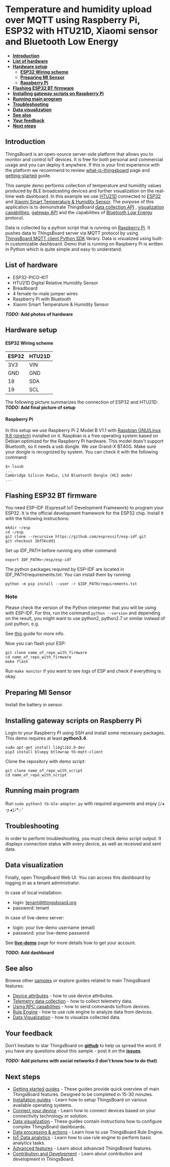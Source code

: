# Temperature and humidity upload over MQTT using Raspberry Pi, ESP32 with HTU21D, Xiaomi sensor and Bluetooth Low Energy

* [**Introduction**](#introduction)
* [**List of hardware**](#list-of-hardware)
* [**Hardware setup**](#hardware-setup)
	* [**ESP32 Wiring scheme**](#esp32-wiring-scheme)
	* [**Preparing MI Sensor**](#preparing-mi-sensor)
	* [**Raspberry Pi**](#raspberry-pi)
* [**Flashing ESP32 BT firmware**](#flashing-esp32-bt-firmware)
* [**Installing gateway scripts on Raspberry Pi**](#installing-gateway-scripts-on-raspberry-pi)
* [**Running main program**](#running-main-program)
* [**Troubleshooting**](#troubleshooting)
* [**Data visualization**](#data-visualization)
* [**See also**](#see-also)
* [**Your feedback**](#your-feedback)
* [**Next steps**](#next-steps)

## Introduction
ThingsBoard is an open-source server-side platform that allows you to monitor and control IoT devices. It is free for both personal and commercial usage and you can deploy it anywhere. If this is your first experience with the platform we recommend to review [what-is-thingsboard](https://thingsboard.io/docs/getting-started-guides/what-is-thingsboard/) page and [getting-started](https://thingsboard.io/docs/getting-started-guides/helloworld/) guide.

This sample demo performs collection of temperature and humidity values produced by BLE broadcasting devices and further visualization on the real-time web dashboard. In this example we use [HTU21D]([https://www.sparkfun.com/products/13763]) connected to [ESP32](https://espressif.com/en/products/hardware/esp32/overview) and  [Xiaomi Smart Temperature & Humidity Sensor]([https://www.amazon.com/Xiaomi-Bluetooth-Temperature-Sensitive-Thermometer/dp/B07B9SJJZJ). The purpose of this application is to demonstrate ThingsBoard  [data collection API](https://thingsboard.io/docs/user-guide/telemetry/) , [visualization capabilities](https://thingsboard.io/docs/user-guide/visualization/), [gateway API](https://thingsboard.io/docs/iot-gateway/what-is-iot-gateway/) and the capabilities of [Bluetooth Low Energy](https://en.wikipedia.org/wiki/Bluetooth_Low_Energy) protocol.

Data is collected by a python script that is running on [Raspberry Pi](https://en.wikipedia.org/wiki/Raspberry_Pi). It pushes data to ThingsBoard server via MQTT protocol by using  [ThingsBoard MQTT client Python SDK](https://github.com/thingsboard/thingsboard-python-client-sdk) library. Data is visualized using built-in customizable dashboard. Demo that is running on Raspberry Pi is written in Python which is quite simple and easy to understand.

## List of hardware
* ESP32-PICO-KIT 
* HTU21D Digital Relative Humidity Sensor
* Breadboard
* 4 female-to-male jumper wires
* Raspberry Pi with Bluetooth
* Xiaomi Smart Temperature & Humidity Sensor

**_TODO:_ Add photos of hardware**


## Hardware setup
#### ESP32 Wiring scheme
| ESP32 | HTU21D |
| ----- | ------ |
| 3V3   | VIN    |
| GND   | GND    |
| 18    | SDA    |
| 19    | SCL    |

The following picture summarizes the connection of ESP32 and HTU21D:
**_TODO:_ Add final picture of setup**

#### Raspberry Pi
In this setup we use Raspberry Pi 2 Model B V1.1 with [Raspbian GNU/Linux 9.8 (stretch)](https://www.raspberrypi.org/downloads/raspbian/) installed on it. Raspbian is a free operating system based on Debian optimized for the Raspberry Pi hardware. This model does't support Bluetooth, so it needs a usb dongle. We use Grand-X BT40G.
Make sure your dongle is recognized by system. You can check it with the following command:
```
$> lsusb
...
Cambridge Silicon Radio, Ltd Bluetooth Dongle (HCI mode)
...

```

## Flashing ESP32 BT firmware
You need ESP-IDF (Espressif IoT Development Framework) to program your ESP32.
It is the official development framework for the ESP32 chip.
Install it with the following instructions:
```
mkdir ~/esp
cd ~/esp
git clone --recursive https://github.com/espressif/esp-idf.git
git checkout 3bf56cdd1
```
Set up IDF_PATH before running any other command:
```
export IDF_PATH=~/esp/esp-idf
```
The python packages required by ESP-IDF are located in IDF_PATH/requirements.txt. You can install them by running:
```
python -m pip install --user -r $IDF_PATH/requirements.txt
```
### Note
Please check the version of the Python interpreter that you will be using with ESP-IDF. For this, run the command `python --version` and depending on the result, you might want to use python2, python2.7 or similar instead of just python, e.g.

See [this](https://docs.espressif.com/projects/esp-idf/en/latest/get-started/index.html) guide for more info.

Now you can flash your ESP:
```
git clone name_of_repo_with_firmware
cd name_of_repo_with_firmware
make flash
```
Run `make monitor` if you want to see logs of ESP and check if everything is okay.

## Preparing MI Sensor
Install the battery in sensor.

## Installing gateway scripts on Raspberry Pi
Login to your Raspberry PI using SSH and install some necessary packages. This demo requires at least **python3.4**. 
```
sudo apt-get install libglib2.0-dev
pip3 install bluepy btlewrap tb-mqtt-client
```
Clone the repository with demo script:
```
git clone name_of_repo_with_script
cd name_of_repo_with_script
```

## Running main program
Run `sudo python3 tb-ble-adapter.py` with required arguments and enjoy (ﾉ◕ヮ◕)ﾉ*:･ﾟ

## Troubleshooting
In order to perform troubleshooting, you must check demo script output. It displays connection status with every device, as well as received and sent data. 

## Data visualization
Finally, open ThingsBoard Web UI. You can access this dashboard by logging in as a tenant administrator.

In case of local installation:
*   login:  tenant@thingsboard.org
*   password: tenant

In case of live-demo server:
*   login: your live-demo username (email)
*   password: your live-demo password

See  **[live-demo](https://thingsboard.io/docs/user-guide/live-demo/)**  page for more details how to get your account.

**_TODO_: Add dashboard**

## See also
Browse other  [samples](https://thingsboard.io/docs/samples)  or explore guides related to main ThingsBoard features:

*   [Device attributes](https://thingsboard.io/docs/user-guide/attributes/)  - how to use device attributes.
*   [Telemetry data collection](https://thingsboard.io/docs/user-guide/telemetry/)  - how to collect telemetry data.
*   [Using RPC capabilities](https://thingsboard.io/docs/user-guide/rpc/)  - how to send commands to/from devices.
*   [Rule Engine](https://thingsboard.io/docs/user-guide/rule-engine/)  - how to use rule engine to analyze data from devices.
*   [Data Visualization](https://thingsboard.io/docs/user-guide/visualization/)  - how to visualize collected data.

## Your feedback
Don’t hesitate to star ThingsBoard on  **[github](https://github.com/thingsboard/thingsboard)**  to help us spread the word. If you have any questions about this sample - post it on the  **[issues](https://github.com/thingsboard/thingsboard/issues)**.

**_TODO:_ Add pictures with social networks (I don't know how to do that)**

## Next steps
*   [Getting started guides](https://thingsboard.io/docs/guides#AnchorIDGettingStartedGuides)  - These guides provide quick overview of main ThingsBoard features. Designed to be completed in 15-30 minutes.
*   [Installation guides](https://thingsboard.io/docs/guides#AnchorIDInstallationGuides)  - Learn how to setup ThingsBoard on various available operating systems.
*   [Connect your device](https://thingsboard.io/docs/guides#AnchorIDConnectYourDevice)  - Learn how to connect devices based on your connectivity technology or solution.    
*   [Data visualization](https://thingsboard.io/docs/guides#AnchorIDDataVisualization)  - These guides contain instructions how to configure complex ThingsBoard dashboards.
*   [Data processing & actions](https://thingsboard.io/docs/guides#AnchorIDDataProcessing)  - Learn how to use ThingsBoard Rule Engine.
*  [IoT Data analytics](https://thingsboard.io/docs/guides#AnchorIDDataAnalytics)  - Learn how to use rule engine to perform basic analytics tasks.
*   [Advanced features](https://thingsboard.io/docs/guides#AnchorIDAdvancedFeatures)  - Learn about advanced ThingsBoard features.
*   [Contribution and Development](https://thingsboard.io/docs/guides#AnchorIDContribution)  - Learn about contribution and development in ThingsBoard.
